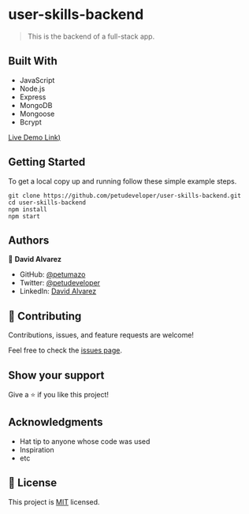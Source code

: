 # user-skills-backend

> This is the backend of a full-stack app.

## Built With

- JavaScript
- Node.js
- Express
- MongoDB
- Mongoose
- Bcrypt

[Live Demo Link)](https://livedemo.com)


## Getting Started

To get a local copy up and running follow these simple example steps.

```
git clone https://github.com/petudeveloper/user-skills-backend.git
cd user-skills-backend
npm install
npm start
```

## Authors

👤 **David Alvarez**

- GitHub: [@petumazo](https://github.com/petudeveloper)
- Twitter: [@petudeveloper](https://twitter.com/petudeveloper)
- LinkedIn: [David Alvarez](https://www.linkedin.com/in/davidalvarezmazzo/)

## 🤝 Contributing

Contributions, issues, and feature requests are welcome!

Feel free to check the [issues page](../../issues/).

## Show your support

Give a ⭐️ if you like this project!

## Acknowledgments

- Hat tip to anyone whose code was used
- Inspiration
- etc

## 📝 License

This project is [MIT](./MIT.md) licensed.
